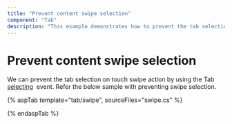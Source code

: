 ```yaml
---
title: "Prevent content swipe selection"
component: "Tab"
description: "This example demonstrates how to prevent the tab selection on touch swipe action in the Essential JS 2 Tab component."
---
```


# Prevent content swipe selection

We can prevent the tab selection on touch swipe action by using the Tab [selecting](https://help.syncfusion.com/cr/cref_files/aspnetcore-js2/aspnetcore/Syncfusion.EJ2~Syncfusion.EJ2.Navigations.Tab~Selecting.html) &nbsp;event. Refer the below sample with preventing swipe selection.

{% aspTab template="tab/swipe", sourceFiles="swipe.cs" %}

{% endaspTab %}